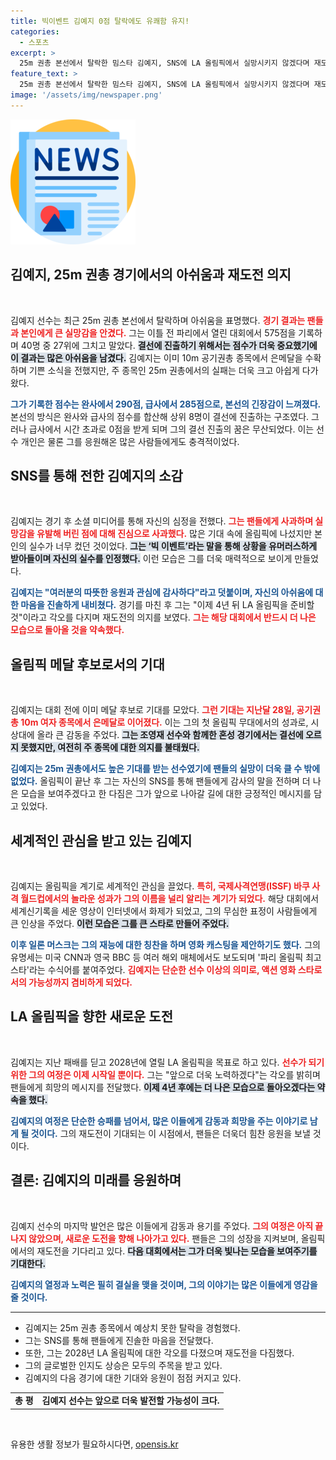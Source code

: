 ```yaml
---
title: 빅이벤트 김예지 0점 탈락에도 유쾌함 유지!
categories:
  - 스포츠
excerpt: >
  25m 권총 본선에서 탈락한 밈스타 김예지, SNS에 LA 올림픽에서 실망시키지 않겠다며 재도전을 약속! 세계의 기대를 한 몸에 받았던 그의 다음 행보에 관심이 집중된다.
feature_text: >
  25m 권총 본선에서 탈락한 밈스타 김예지, SNS에 LA 올림픽에서 실망시키지 않겠다며 재도전을 약속! 세계의 기대를 한 몸에 받았던 그의 다음 행보에 관심이 집중된다.
image: '/assets/img/newspaper.png'
---
```


<p><img src="/assets/img/newspaper.png" alt="kimp 속보" /></p>

<h2 data-ke-size="size26">김예지, 25m 권총 경기에서의 아쉬움과 재도전 의지</h2>

<p data-ke-size="size16">&nbsp;</p>

<p>김예지 선수는 최근 25m 권총 본선에서 탈락하며 아쉬움을 표명했다. <b><span style="color: #ee2323;">경기 결과는 팬들과 본인에게 큰 실망감을 안겼다.</span></b> 그는 이틀 전 파리에서 열린 대회에서 575점을 기록하며 40명 중 27위에 그치고 말았다. <b><span style="background-color: #21538527;">결선에 진출하기 위해서는 점수가 더욱 중요했기에 이 결과는 많은 아쉬움을 남겼다.</span></b> 김예지는 이미 10m 공기권총 종목에서 은메달을 수확하며 기쁜 소식을 전했지만, 주 종목인 25m 권총에서의 실패는 더욱 크고 아쉽게 다가왔다. </p>

<p><b><span style="color: #1a5490;">그가 기록한 점수는 완사에서 290점, 급사에서 285점으로, 본선의 긴장감이 느껴졌다.</span></b> 본선의 방식은 완사와 급사의 점수를 합산해 상위 8명이 결선에 진출하는 구조였다. 그러나 급사에서 시간 초과로 0점을 받게 되며 그의 결선 진출의 꿈은 무산되었다. 이는 선수 개인은 물론 그를 응원해온 많은 사람들에게도 충격적이었다. </p>

<h2 data-ke-size="size26">SNS를 통해 전한 김예지의 소감</h2>

<p data-ke-size="size16">&nbsp;</p>

<p>김예지는 경기 후 소셜 미디어를 통해 자신의 심정을 전했다. <b><span style="color: #ee2323;">그는 팬들에게 사과하며 실망감을 유발해 버린 점에 대해 진심으로 사과했다.</span></b> 많은 기대 속에 올림픽에 나섰지만 본인의 실수가 너무 컸던 것이었다. <b><span style="background-color: #21538527;">그는 ‘빅 이벤트’라는 말을 통해 상황을 유머러스하게 받아들이며 자신의 실수를 인정했다.</span></b> 이런 모습은 그를 더욱 매력적으로 보이게 만들었다. </p>

<p><b><span style="color: #1a5490;">김예지는 "여러분의 따뜻한 응원과 관심에 감사하다"라고 덧붙이며, 자신의 아쉬움에 대한 마음을 진솔하게 내비쳤다.</span></b> 경기를 마친 후 그는 "이제 4년 뒤 LA 올림픽을 준비할 것"이라고 각오를 다지며 재도전의 의지를 보였다. <b><span style="color: #ee2323;">그는 해당 대회에서 반드시 더 나은 모습으로 돌아올 것을 약속했다.</span></b> </p>

<h2 data-ke-size="size26">올림픽 메달 후보로서의 기대</h2>

<p data-ke-size="size16">&nbsp;</p>

<p>김예지는 대회 전에 이미 메달 후보로 기대를 모았다. <b><span style="color: #ee2323;">그런 기대는 지난달 28일, 공기권총 10m 여자 종목에서 은메달로 이어졌다.</span></b> 이는 그의 첫 올림픽 무대에서의 성과로, 시상대에 올라 큰 감동을 주었다. <b><span style="background-color: #21538527;">그는 조영재 선수와 함께한 혼성 경기에서는 결선에 오르지 못했지만, 여전히 주 종목에 대한 의지를 불태웠다.</span></b> </p>

<p><b><span style="color: #1a5490;">김예지는 25m 권총에서도 높은 기대를 받는 선수였기에 팬들의 실망이 더욱 클 수 밖에 없었다.</span></b> 올림픽이 끝난 후 그는 자신의 SNS를 통해 팬들에게 감사의 말을 전하며 더 나은 모습을 보여주겠다고 한 다짐은 그가 앞으로 나아갈 길에 대한 긍정적인 메시지를 담고 있었다. </p>

<h2 data-ke-size="size26">세계적인 관심을 받고 있는 김예지</h2>

<p data-ke-size="size16">&nbsp;</p>

<p>김예지는 올림픽을 계기로 세계적인 관심을 끌었다. <b><span style="color: #ee2323;">특히, 국제사격연맹(ISSF) 바쿠 사격 월드컵에서의 놀라운 성과가 그의 이름을 널리 알리는 계기가 되었다.</span></b> 해당 대회에서 세계신기록을 세운 영상이 인터넷에서 화제가 되었고, 그의 무심한 표정이 사람들에게 큰 인상을 주었다. <b><span style="background-color: #21538527;">이런 모습은 그를 큰 스타로 만들어 주었다.</span></b> </p>

<p><b><span style="color: #1a5490;">이후 일론 머스크는 그의 재능에 대한 칭찬을 하며 영화 캐스팅을 제안하기도 했다.</span></b> 그의 유명세는 미국 CNN과 영국 BBC 등 여러 해외 매체에서도 보도되며 '파리 올림픽 최고 스타'라는 수식어를 붙여주었다. <b><span style="color: #ee2323;">김예지는 단순한 선수 이상의 의미로, 액션 영화 스타로서의 가능성까지 겸비하게 되었다.</span></b></p>

<h2 data-ke-size="size26">LA 올림픽을 향한 새로운 도전</h2>

<p data-ke-size="size16">&nbsp;</p>

<p>김예지는 지난 패배를 딛고 2028년에 열릴 LA 올림픽을 목표로 하고 있다. <b><span style="color: #ee2323;">선수가 되기 위한 그의 여정은 이제 시작일 뿐이다.</span></b> 그는 "앞으로 더욱 노력하겠다"는 각오를 밝히며 팬들에게 희망의 메시지를 전달했다. <b><span style="background-color: #21538527;">이제 4년 후에는 더 나은 모습으로 돌아오겠다는 약속을 했다.</span></b> </p>

<p><b><span style="color: #1a5490;"> 김예지의 여정은 단순한 승패를 넘어서, 많은 이들에게 감동과 희망을 주는 이야기로 남게 될 것이다.</span></b> 그의 재도전이 기대되는 이 시점에서, 팬들은 더욱더 힘찬 응원을 보낼 것이다. </p>

<h2 data-ke-size="size26">결론: 김예지의 미래를 응원하며</h2>

<p data-ke-size="size16">&nbsp;</p>

<p>김예지 선수의 마지막 발언은 많은 이들에게 감동과 용기를 주었다. <b><span style="color: #ee2323;">그의 여정은 아직 끝나지 않았으며, 새로운 도전을 향해 나아가고 있다.</span></b> 팬들은 그의 성장을 지켜보며, 올림픽에서의 재도전을 기다리고 있다. <b><span style="background-color: #21538527;">다음 대회에서는 그가 더욱 빛나는 모습을 보여주기를 기대한다.</span></b> </p>

<p><b><span style="color: #1a5490;">김예지의 열정과 노력은 필히 결실을 맺을 것이며, 그의 이야기는 많은 이들에게 영감을 줄 것이다.</span></b> </p>

<hr>

<ul>
    <li>김예지는 25m 권총 종목에서 예상치 못한 탈락을 경험했다.</li>
    <li>그는 SNS를 통해 팬들에게 진솔한 마음을 전달했다.</li>
    <li>또한, 그는 2028년 LA 올림픽에 대한 각오를 다졌으며 재도전을 다짐했다.</li>
    <li>그의 글로벌한 인지도 상승은 모두의 주목을 받고 있다.</li>
    <li>김예지의 다음 경기에 대한 기대와 응원이 점점 커지고 있다.</li>
</ul>

<table style="width: 100%;">
  <tr>
    <td style="text-align: center; height: 17px;"><b>총 평</b></td>
    <td style="text-align: center; height: 17px;"><b>김예지 선수는 앞으로 더욱 발전할 가능성이 크다.</b></td>
  </tr>
</table>

<p data-ke-size="size16">&nbsp;</p>
유용한 생활 정보가 필요하시다면, <a href="https://opensis.kr" rel="dofollow">opensis.kr</a>


